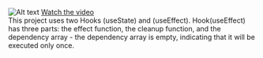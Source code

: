 ![Alt text](https://i.imgur.com/hhEmlUJ.png)
[Watch the video](https://i.imgur.com/7pFIv0X.mp4) <br/>
This project uses two Hooks (useState) and (useEffect). Hook(useEffect) has three parts: the effect function, the cleanup function, and the dependency array - the dependency array is empty, indicating that it will be executed only once.
